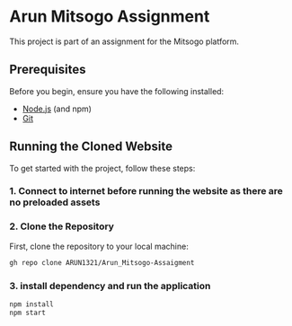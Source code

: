 # Arun Mitsogo Assignment

This project is part of an assignment for the Mitsogo platform.

## Prerequisites

Before you begin, ensure you have the following installed:

- [Node.js](https://nodejs.org/) (and npm)
- [Git](https://git-scm.com/)

## Running the Cloned Website

To get started with the project, follow these steps:

### 1. Connect to internet before running the website as there are no preloaded assets

### 2. Clone the Repository

First, clone the repository to your local machine:

```bash
gh repo clone ARUN1321/Arun_Mitsogo-Assaigment
```
### 3. install dependency and run the application
```bash
npm install
npm start
```

